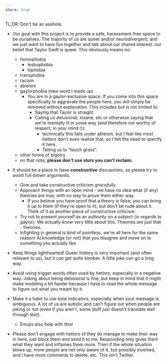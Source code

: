 ```yaml
---
share: true
---
```

TL;DR: Don't be an asshole.

- Our goal with this project is to provide a safe, harassment-free space to be ourselves. The majority of us are queer and/or neurodivergent, and we just want to have fun together and talk about our shared interest: our belief that Taylor Swift is queer. This obviously means no:
	- homophobia
		- lesbophobia
		- biphobia
	- transphobia
	- racism
	- ableism
	- gaylorphobia (new word I made up)
		- You are in a gaylor-exclusive space. If you come into this space specifically to aggravate the people here, you will simply be removed without explanation. This includes but is not limited to:
			- Saying that Taylor is straight.
			- Calling us delusional, insane, etc or otherwise saying that we're mentally ill in some way (and therefore not worthy of respect, in your mind 🙄).
				- technically this falls under ableism, but I feel like most hetlors don't even realize that, so I felt the need to specify it here.
				- Telling us to "touch grass".
	- other forms of bigotry
	- on that note, **please don't use slurs you can't reclaim.**

- It should be a place to have **constructive** discussions, so please try to avoid full-blown arguments. 
	- Give and take constructive criticism *gracefully*.
	- Approach things with an open mind - we have no idea what (if any) theories are true, with no way to prove them either way.
		- If you believe you have proof that a theory is false, you can bring it up to them (if they're open to it), but don't be rude about it. Think of it as another piece of constructive criticism.
	- Try not to present yourself as an authority on a subject (in regards to gaylor). We actually *know* very little about this. Theories are just that - theories.
	- Infighting in general is kind of pointless, we're all here for the same reason! Acknowledge (or not) that you disagree and move on to something you actually like.
- Keep things lighthearted! Queer history is very important (and often relevant to us), but it can get quite somber. A little joke can go a long way.
- Avoid using trigger words often used by hetlors, especially in a negative way. Joking about being delusional is fine, but keep in mind that it might make modding a bit harder because I have to read the whole message to figure out what you meant by it.
- Make it a habit to use tone indicators, especially when your message is ambiguous. A lot of us are autistic and can't figure out when people are joking or not (even if you aren't, some stuff just doesn't translate well through text).
	- Emojis also help with this!
- Please don't engage with hetlors of they do manage to make their way in here, just block them and send it to me. Responding only gives them what they want and inflames them more. Then if the whole situation blows up, more people are not only aware of it, but possibly involved, and I have more comments to delete, etc. This isn't Twitter.